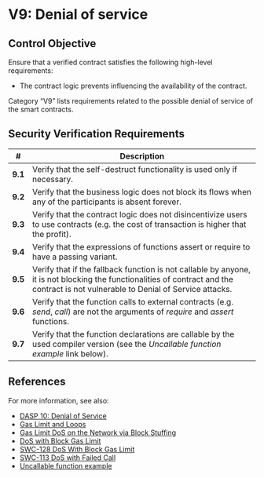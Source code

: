 # V9: Denial of service

## Control Objective

Ensure that a verified contract satisfies the following high-level requirements:
* The contract logic prevents influencing the availability of the contract.

Category “V9” lists requirements related to the possible denial of service of the smart contracts.

## Security Verification Requirements

| # | Description |
| --- | --- |
| **9.1** | Verify that the self-destruct functionality is used only if necessary. | 
| **9.2** | Verify that the business logic does not block its flows when any of the participants is absent forever.  | 
| **9.3** | Verify that the contract logic does not disincentivize users to use contracts (e.g. the cost of transaction is higher that the profit). | 
| **9.4** | Verify that the expressions of functions assert or require to have a passing variant. | 
| **9.5** | Verify that if the fallback function is not callable by anyone, it is not blocking the functionalities of contract and the contract is not vulnerable to Denial of Service attacks. | 
| **9.6** | Verify that the function calls to external contracts (e.g. *send*, *call*) are not the arguments of *require* and *assert* functions. | 
| **9.7** | Verify that the function declarations are callable by the used compiler version (see the *Uncallable function example* link below). |

## References

For more information, see also:

* [DASP 10: Denial of Service](https://www.dasp.co/#item-5)
* [Gas Limit and Loops](https://solidity.readthedocs.io/en/v0.5.10/security-considerations.html#gas-limit-and-loops)
* [Gas Limit DoS on the Network via Block Stuffing](https://consensys.github.io/smart-contract-best-practices/known_attacks/#gas-limit-dos-on-the-network-via-block-stuffing)
* [DoS with Block Gas Limit](https://consensys.github.io/smart-contract-best-practices/known_attacks/#dos-with-block-gas-limit)
* [SWC-128 DoS With Block Gas Limit](https://smartcontractsecurity.github.io/SWC-registry/docs/SWC-128)
* [SWC-113 DoS with Failed Call](https://smartcontractsecurity.github.io/SWC-registry/docs/SWC-113)
* [Uncallable function example](https://github.com/ethereum/EIPs/issues/820#issuecomment-454021564)
